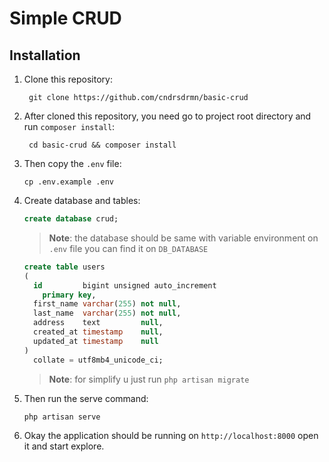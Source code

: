 # Simple CRUD

## Installation

1) Clone this repository:
    
   ```shell
    git clone https://github.com/cndrsdrmn/basic-crud
    ```

2) After cloned this repository, you need go to project root directory and run `composer install`:
    
   ```shell
    cd basic-crud && composer install
    ```

3) Then copy the `.env` file:
   
    ```shell
    cp .env.example .env
    ```

4) Create database and tables:
   
    ```sql
    create database crud;
    ```
   
   > **Note**: the database should be same with variable environment on `.env` file you can find it on `DB_DATABASE` 

    ```sql
    create table users
    (
      id         bigint unsigned auto_increment
        primary key,
      first_name varchar(255) not null,
      last_name  varchar(255) not null,
      address    text         null,
      created_at timestamp    null,
      updated_at timestamp    null
    )
      collate = utf8mb4_unicode_ci;
    ```
   > **Note**: for simplify u just run `php artisan migrate`

5) Then run the serve command:

    ```shell
    php artisan serve
    ```

6) Okay the application should be running on `http://localhost:8000` open it and start explore.
